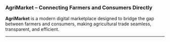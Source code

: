 

### **AgriMarket – Connecting Farmers and Consumers Directly**

**AgriMarket** is a modern digital marketplace designed to bridge the gap between farmers and consumers, making agricultural trade seamless, transparent, and efficient.

----